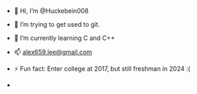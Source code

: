 - 👋 Hi, I’m @Huckebein008
- 👀 I’m trying to get used to git.
- 🌱 I’m currently learning C and C++
- 📫 alex659.lee@gmail.com
- ⚡ Fun fact: Enter college at 2017, but still freshman in 2024 :(

- <!---
Huckebein008/Huckebein008 is a ✨ special ✨ repository because its `README.md` (this file) appears on your GitHub profile.
You can click the Preview link to take a look at your changes.
--->
